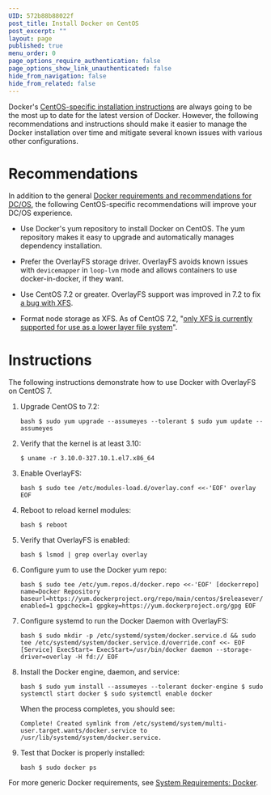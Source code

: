 ```yaml
---
UID: 572b88b88022f
post_title: Install Docker on CentOS
post_excerpt: ""
layout: page
published: true
menu_order: 0
page_options_require_authentication: false
page_options_show_link_unauthenticated: false
hide_from_navigation: false
hide_from_related: false
---
```

Docker's <a href="https://docs.docker.com/engine/installation/linux/centos/" target="_blank">CentOS-specific installation instructions</a> are always going to be the most up to date for the latest version of Docker. However, the following recommendations and instructions should make it easier to manage the Docker installation over time and mitigate several known issues with various other configurations.

# Recommendations

In addition to the general [Docker requirements and recommendations for DC/OS][1], the following CentOS-specific recommendations will improve your DC/OS experience.

*   Use Docker's yum repository to install Docker on CentOS. The yum repository makes it easy to upgrade and automatically manages dependency installation.

*   Prefer the OverlayFS storage driver. OverlayFS avoids known issues with `devicemapper` in `loop-lvm` mode and allows containers to use docker-in-docker, if they want.

*   Use CentOS 7.2 or greater. OverlayFS support was improved in 7.2 to fix <a href="https://github.com/docker/docker/issues/10294" target="_blank">a bug with XFS</a>.

*   Format node storage as XFS. As of CentOS 7.2, "<a href="https://access.redhat.com/documentation/en-US/Red_Hat_Enterprise_Linux/7/html/7.2_Release_Notes/technology-preview-file_systems.html" target="_blank">only XFS is currently supported for use as a lower layer file system</a>".

# Instructions

The following instructions demonstrate how to use Docker with OverlayFS on CentOS 7.

1.  Upgrade CentOS to 7.2:
    
    `bash
$ sudo yum upgrade --assumeyes --tolerant
$ sudo yum update --assumeyes`

2.  Verify that the kernel is at least 3.10:
    
    `$ uname -r
3.10.0-327.10.1.el7.x86_64`

3.  Enable OverlayFS:
    
    `bash
$ sudo tee /etc/modules-load.d/overlay.conf <<-'EOF'
overlay
EOF`

4.  Reboot to reload kernel modules:
    
    `bash
$ reboot`

5.  Verify that OverlayFS is enabled:
    
    `bash
$ lsmod | grep overlay
overlay`

6.  Configure yum to use the Docker yum repo:
    
    `bash
$ sudo tee /etc/yum.repos.d/docker.repo <<-'EOF'
[dockerrepo]
name=Docker Repository
baseurl=https://yum.dockerproject.org/repo/main/centos/$releasever/
enabled=1
gpgcheck=1
gpgkey=https://yum.dockerproject.org/gpg
EOF`

7.  Configure systemd to run the Docker Daemon with OverlayFS:
    
    `bash
$ sudo mkdir -p /etc/systemd/system/docker.service.d && sudo tee /etc/systemd/system/docker.service.d/override.conf <<- EOF
[Service]
ExecStart=
ExecStart=/usr/bin/docker daemon --storage-driver=overlay -H fd://
EOF`

8.  Install the Docker engine, daemon, and service:
    
    `bash
$ sudo yum install --assumeyes --tolerant docker-engine
$ sudo systemctl start docker
$ sudo systemctl enable docker`
    
    When the process completes, you should see:
    
    `Complete!
Created symlink from /etc/systemd/system/multi-user.target.wants/docker.service to /usr/lib/systemd/system/docker.service.`

9.  Test that Docker is properly installed:
    
    `bash
$ sudo docker ps`

For more generic Docker requirements, see [System Requirements: Docker][1].

 [1]: /administration/installing/custom/system-requirements/#docker